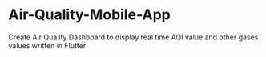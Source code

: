 # Air-Quality-Mobile-App
Create Air Quality Dashboard to display real time AQI value and other gases values written in Flutter
